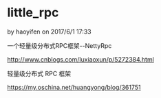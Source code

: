 # little_rpc
by haoyifen on 2017/6/1 17:33

一个轻量级分布式RPC框架--NettyRpc

http://www.cnblogs.com/luxiaoxun/p/5272384.html

轻量级分布式 RPC 框架

https://my.oschina.net/huangyong/blog/361751